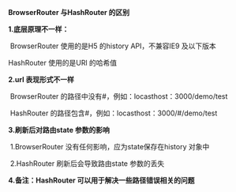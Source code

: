 **BrowserRouter 与HashRouter 的区别**

**1.底层原理不一样：**

​	BrowserRouter 使用的是H5 的history API，不兼容IE9 及以下版本

HashRouter 使用的是URl 的哈希值

**2.url 表现形式不一样**

​	BrowserRouter 的路径中没有#，例如：locasthost：3000/demo/test

​	HashRouter 的路径包含#，例如：locasthost：3000/#/demo/test

**3.刷新后对路由state 参数的影响**

​	1.BrowserRouter 没有任何影响，应为state保存在history 对象中

​	2.HashRouter 刷新后会导致路由state 参数的丢失

**4.备注：HashRouter 可以用于解决一些路径错误相关的问题**